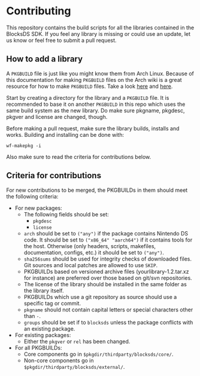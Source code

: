 # Contributing

This repository contains the build scripts for all the libraries contained in
the BlocksDS SDK. If you feel any library is missing or could use an update, let
us know or feel free to submit a pull request.

## How to add a library

A ``PKGBUILD`` file is just like you might know them from Arch Linux. Because of
this documentation for making ``PKGBUILD`` files on the Arch wiki is a great
resource for how to make ``PKGBUILD`` files. Take a look
[here](https://wiki.archlinux.org/title/Creating_packages) and
[here](https://wiki.archlinux.org/title/PKGBUILD).

Start by creating a directory for the library and a ``PKGBUILD`` file. It is
recommended to base it on another ``PKGBUILD`` in this repo which uses the same
build system as the new library. Do make sure pkgname, pkgdesc, pkgver and
license are changed, though.

Before making a pull request, make sure the library builds, installs and works.
Building and installing can be done with:

```
wf-makepkg -i
```

Also make sure to read the criteria for contributions below.

## Criteria for contributions

For new contributions to be merged, the PKGBUILDs in them should meet the following criteria:

- For new packages:
  - The following fields should be set:
    - ``pkgdesc``
    - ``license``
  - ``arch`` should be set to ``("any")`` if the package contains Nintendo DS
    code. It should be set to ``("x86_64" "aarch64")`` if it contains tools for
    the host. Otherwise (only headers, scripts, makefiles, documentation,
    configs, etc.) it should be set to ``("any")``.
  - ``sha256sums`` should be used for integrity checks of downloaded files. Git
    sources and local patches are allowed to use ``SKIP``.
  - PKGBUILDs based on versioned archive files (yourlibrary-1.2.tar.xz for
    instance) are preferred over those based on git/svn repositories.
  - The license of the library should be installed in the same folder as the
    library itself.
  - PKGBUILDs which use a git repository as source should use a specific tag or commit.
  - ``pkgname`` should not contain capital letters or special characters other than ``-``.
  - ``groups`` should be set if to ``blocksds`` unless the package conflicts with an existing package.
- For existing packages:
  - Either the ``pkgver`` or ``rel`` has been changed.
- For all PKGBUILDs:
  - Core components go in ``$pkgdir/thirdparty/blocksds/core/``.
  - Non-core components go in ``$pkgdir/thirdparty/blocksds/external/``.

